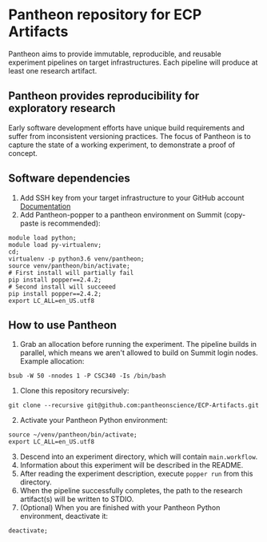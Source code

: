 # Pantheon repository for ECP Artifacts
Pantheon aims to provide immutable, reproducible, and reusable experiment pipelines on target infrastructures. Each pipeline will produce at least one research artifact.
 
## Pantheon provides reproducibility for exploratory research
Early software development efforts have unique build requirements and suffer from inconsistent versioning practices. The focus of Pantheon is to capture the state of a working experiment, to demonstrate a proof of concept. 

## Software dependencies
1. Add SSH key from your target infrastructure to your GitHub account [Documentation](https://help.github.com/en/articles/adding-a-new-ssh-key-to-your-github-account)
2. Add Pantheon-popper to a pantheon environment on Summit (copy-paste is recommended):
```
module load python;
module load py-virtualenv;
cd;
virtualenv -p python3.6 venv/pantheon;
source venv/pantheon/bin/activate;
# First install will partially fail
pip install popper==2.4.2;
# Second install will succeeed
pip install popper==2.4.2;
export LC_ALL=en_US.utf8
```

## How to use Pantheon
1. Grab an allocation before running the experiment. The pipeline builds in parallel, which means we aren't allowed to build on Summit login nodes. Example allocation:
```
bsub -W 50 -nnodes 1 -P CSC340 -Is /bin/bash
```
1. Clone this repository recursively:
```
git clone --recursive git@github.com:pantheonscience/ECP-Artifacts.git
```
2. Activate your Pantheon Python environment:
```
source ~/venv/pantheon/bin/activate;
export LC_ALL=en_US.utf8
```
3. Descend into an experiment directory, which will contain `main.workflow`.
4. Information about this experiment will be described in the README.
5. After reading the experiment description, execute `popper run` from this directory.
6. When the pipeline successfully completes, the path to the research artifact(s) will be written to STDIO.
7. (Optional) When you are finished with your Pantheon Python environment, deactivate it:
```
deactivate;
```
